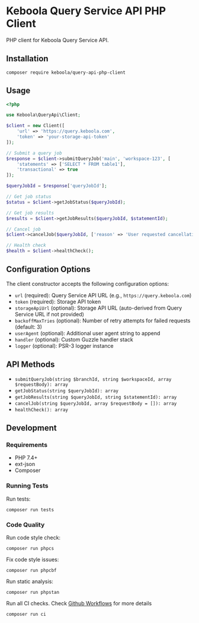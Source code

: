 # Keboola Query Service API PHP Client

PHP client for Keboola Query Service API.

## Installation

```shell
composer require keboola/query-api-php-client
```

## Usage

```php
<?php

use Keboola\QueryApi\Client;

$client = new Client([
    'url' => 'https://query.keboola.com',
    'token' => 'your-storage-api-token'
]);

// Submit a query job
$response = $client->submitQueryJob('main', 'workspace-123', [
    'statements' => ['SELECT * FROM table1'],
    'transactional' => true
]);

$queryJobId = $response['queryJobId'];

// Get job status
$status = $client->getJobStatus($queryJobId);

// Get job results
$results = $client->getJobResults($queryJobId, $statementId);

// Cancel job
$client->cancelJob($queryJobId, ['reason' => 'User requested cancellation']);

// Health check
$health = $client->healthCheck();
```

## Configuration Options

The client constructor accepts the following configuration options:

- `url` (required): Query Service API URL (e.g., `https://query.keboola.com`)
- `token` (required): Storage API token
- `storageApiUrl` (optional): Storage API URL (auto-derived from Query Service URL if not provided)
- `backoffMaxTries` (optional): Number of retry attempts for failed requests (default: 3)
- `userAgent` (optional): Additional user agent string to append
- `handler` (optional): Custom Guzzle handler stack
- `logger` (optional): PSR-3 logger instance

## API Methods

- `submitQueryJob(string $branchId, string $workspaceId, array $requestBody): array`
- `getJobStatus(string $queryJobId): array`
- `getJobResults(string $queryJobId, string $statementId): array`
- `cancelJob(string $queryJobId, array $requestBody = []): array`
- `healthCheck(): array`

## Development

### Requirements

- PHP 7.4+
- ext-json
- Composer

### Running Tests

Run tests:
```shell
composer run tests
```

### Code Quality

Run code style check:
```shell
composer run phpcs
```

Fix code style issues:
```shell
composer run phpcbf
```

Run static analysis:
```shell
composer run phpstan
```

Run all CI checks. Check [Github Workflows](./.github/workflows) for more details
```shell
composer run ci
```
